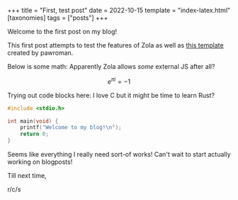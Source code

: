 +++
title = "First, test post"
date = 2022-10-15
template = "index-latex.html"
[taxonomies]
tags = ["posts"]
+++

Welcome to the first post on my blog!

This first post attempts to test the features of Zola as well as [this template](https://github.com/pawroman/zola-theme-terminimal/) created by pawroman.

Below is some math: Apparently Zola allows _some_ external JS after all?

$$e^{\pi i} = - 1$$

Trying out code blocks here: I love C but it might be time to learn Rust?

```c
#include <stdio.h>

int main(void) {
    printf("Welcome to my blog!\n");
    return 0;
} 
```

Seems like everything I really need sort-of works! Can't wait to start actually working on blogposts!

Till next time,

r/c/s